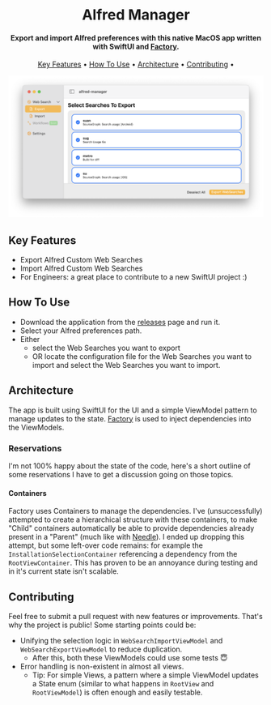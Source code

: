 

<h1 align="center">
  Alfred Manager
</h1>

<h4 align="center">Export and import Alfred preferences with this native MacOS app written with SwiftUI and <a href="https://github.com/hmlongco/Factory">Factory</a>.</h4>

<p align="center">
  <a href="#key-features">Key Features</a> •
  <a href="#how-to-use">How To Use</a> •
  <a href="#architecture">Architecture</a> •
    <a href="#contributing">Contributing</a> •
</p>

![screenshot](https://raw.githubusercontent.com/JillevdW/alfred-manager/main/header_screenshot.png)

## Key Features

* Export Alfred Custom Web Searches
* Import Alfred Custom Web Searches
* For Engineers: a great place to contribute to a new SwiftUI project :)

## How To Use

- Download the application from the [releases](https://github.com/JillevdW/alfred-manager/releases) page and run it.
- Select your Alfred preferences path.
- Either
	- select the Web Searches you want to export
	- OR locate the configuration file for the Web Searches you want to import and select the Web Searches you want to import.

## Architecture

The app is built using SwiftUI for the UI and a simple ViewModel pattern to manage updates to the state. [Factory](https://github.com/hmlongco/Factory) is used to inject dependencies into the ViewModels.

### Reservations
I'm not 100% happy about the state of the code, here's a short outline of some reservations I have to get a discussion going on those topics.
#### Containers
Factory uses Containers to manage the dependencies. I've (unsuccessfully) attempted to create a hierarchical structure with these containers, to make "Child" containers automatically be able to provide dependencies already present in a "Parent" (much like with [Needle](https://github.com/uber/needle)). I ended up dropping this attempt, but some left-over code remains: for example the `InstallationSelectionContainer` referencing a dependency from the `RootViewContainer`. This has proven to be an annoyance during testing and in it's current state isn't scalable.


## Contributing

Feel free to submit a pull request with new features or improvements. That's why the project is public! Some starting points could be:
- Unifying the selection logic in `WebSearchImportViewModel` and `WebSearchExportViewModel` to reduce duplication.
	- After this, both these ViewModels could use some tests 😇
- Error handling is non-existent in almost all views.
	- Tip: For simple Views, a pattern where a simple ViewModel updates a State enum (similar to what happens in `RootView` and `RootViewModel`) is often enough and easily testable.
